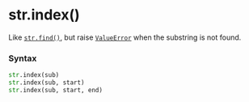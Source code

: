 # str.index()

Like [`str.find()`](/built-in-types/str/str.find.md), but raise [`ValueError`](/exceptions/ValueError.md) when the substring is not found.

### Syntax

```python
str.index(sub)
str.index(sub, start)
str.index(sub, start, end)
```
